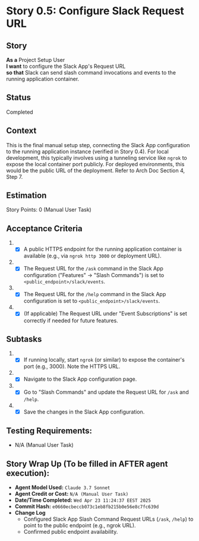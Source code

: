 # Story 0.5: Configure Slack Request URL

## Story

**As a** Project Setup User\
**I want** to configure the Slack App's Request URL\
**so that** Slack can send slash command invocations and events to the running application container.

## Status

Completed

## Context

This is the final manual setup step, connecting the Slack App configuration to the running application instance (verified in Story 0.4). For local development, this typically involves using a tunneling service like `ngrok` to expose the local container port publicly. For deployed environments, this would be the public URL of the deployment. Refer to Arch Doc Section 4, Step 7.

## Estimation

Story Points: 0 (Manual User Task)

## Acceptance Criteria

1.  - [x] A public HTTPS endpoint for the running application container is available (e.g., via `ngrok http 3000` or deployment URL).
2.  - [x] The Request URL for the `/ask` command in the Slack App configuration ("Features" -> "Slash Commands") is set to `<public_endpoint>/slack/events`.
3.  - [x] The Request URL for the `/help` command in the Slack App configuration is set to `<public_endpoint>/slack/events`.
4.  - [x] (If applicable) The Request URL under "Event Subscriptions" is set correctly if needed for future features.

## Subtasks

1.  - [x] If running locally, start `ngrok` (or similar) to expose the container's port (e.g., 3000). Note the HTTPS URL.
2.  - [x] Navigate to the Slack App configuration page.
3.  - [x] Go to "Slash Commands" and update the Request URL for `/ask` and `/help`.
4.  - [x] Save the changes in the Slack App configuration.

## Testing Requirements:

*   N/A (Manual User Task)

## Story Wrap Up (To be filled in AFTER agent execution):

*   **Agent Model Used:** `Claude 3.7 Sonnet`
*   **Agent Credit or Cost:** `N/A (Manual User Task)`
*   **Date/Time Completed:** `Wed Apr 23 11:24:37 EEST 2025`
*   **Commit Hash:** `e0660ecbeccb073c1eb8fb215b0e56e8c7fc639d`
*   **Change Log**
    *   Configured Slack App Slash Command Request URLs (`/ask`, `/help`) to point to the public endpoint (e.g., ngrok URL).
    *   Confirmed public endpoint availability. 